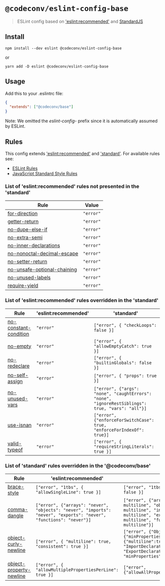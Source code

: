 # `@codeconv/eslint-config-base`

> ESLint config based on ['eslint:recommended'](https://github.com/eslint/eslint/blob/main/conf/eslint-recommended.js)
> and [StandardJS](https://standardjs.com/)

## Install

```shell
npm install --dev eslint @codeconv/eslint-config-base
```

or

```shell
yarn add -D eslint @codeconv/eslint-config-base
```

## Usage

Add this to your .eslintrc file:

```json
{
  "extends": ["@codeconv/base"]
}
```

Note: We omitted the _eslint-config-_ prefix since it is automatically assumed by ESLint.

## Rules

This config extends ['eslint:recommended'](https://github.com/eslint/eslint/blob/main/conf/eslint-recommended.js) and
['standard'](https://github.com/standard/eslint-config-standard/blob/master/.eslintrc.json). For available rules see:

- [ESLint Rules](https://eslint.org/docs/rules/)
- [JavaScript Standard Style Rules](https://standardjs.com/rules.html#rules)

### List of 'eslint:recommended' rules not presented in the 'standard'

| Rule                                                                                     | Value     |
| ---------------------------------------------------------------------------------------- | --------- |
| [for-direction](https://eslint.org/docs/rules/for-direction)                             | `"error"` |
| [getter-return](https://eslint.org/docs/rules/getter-return)                             | `"error"` |
| [no-dupe-else-if](https://eslint.org/docs/rules/no-dupe-else-if)                         | `"error"` |
| [no-extra-semi](https://eslint.org/docs/rules/no-extra-semi)                             | `"error"` |
| [no-inner-declarations](https://eslint.org/docs/rules/no-inner-declarations)             | `"error"` |
| [no-nonoctal-decimal-escape](https://eslint.org/docs/rules/no-nonoctal-decimal-escape)   | `"error"` |
| [no-setter-return](https://eslint.org/docs/rules/no-setter-return)                       | `"error"` |
| [no-unsafe-optional-chaining](https://eslint.org/docs/rules/no-unsafe-optional-chaining) | `"error"` |
| [no-unused-labels](https://eslint.org/docs/rules/no-unused-labels)                       | `"error"` |
| [require-yield](https://eslint.org/docs/rules/require-yield)                             | `"error"` |

### List of 'eslint:recommended' rules overridden in the 'standard'

| Rule                                                                         | 'eslint:recommended' | 'standard'                                                                                       |
| ---------------------------------------------------------------------------- | -------------------- | ------------------------------------------------------------------------------------------------ |
| [no-constant-condition](https://eslint.org/docs/rules/no-constant-condition) | `"error"`            | `["error", { "checkLoops": false }]`                                                             |
| [no-empty](https://eslint.org/docs/rules/no-empty)                           | `"error"`            | `["error", { "allowEmptyCatch": true }]`                                                         |
| [no-redeclare](https://eslint.org/docs/rules/no-redeclare)                   | `"error"`            | `["error", { "builtinGlobals": false }]`                                                         |
| [no-self-assign](https://eslint.org/docs/rules/no-self-assign)               | `"error"`            | `["error", { "props": true }]`                                                                   |
| [no-unused-vars](https://eslint.org/docs/rules/no-unused-vars)               | `"error"`            | `["error", {"args": "none", "caughtErrors": "none", "ignoreRestSiblings": true, "vars": "all"}]` |
| [use-isnan](https://eslint.org/docs/rules/use-isnan)                         | `"error"`            | `["error", {"enforceForSwitchCase": true, "enforceForIndexOf": true}]`                           |
| [valid-typeof](https://eslint.org/docs/rules/valid-typeof)                   | `"error"`            | `["error", { "requireStringLiterals": true }]`                                                   |

### List of 'standard' rules overridden in the '@codeconv/base'

| Rule                                                                             | 'eslint:recommended'                                                                                               | 'standard'                                                                                                                                                                           |
| -------------------------------------------------------------------------------- | ------------------------------------------------------------------------------------------------------------------ | ------------------------------------------------------------------------------------------------------------------------------------------------------------------------------------ |
| [brace-style](https://eslint.org/docs/rules/brace-style)                         | `["error", "1tbs", { "allowSingleLine": true }]`                                                                   | `["error", "1tbs", { "allowSingleLine": false }]`                                                                                                                                    |
| [comma-dangle](https://eslint.org/docs/rules/comma-dangle)                       | `["error", {"arrays": "never", "objects": "never", "imports": "never", "exports": "never", "functions": "never"}]` | `["error", {"arrays": "always-multiline", "objects": "always-multiline", "imports": "always-multiline", "exports": "always-multiline", "functions": "always-multiline"}]`            |
| [object-curly-newline](https://eslint.org/docs/rules/object-curly-newline)       | `["error", { "multiline": true, "consistent": true }]`                                                             | `["error", {"ObjectExpression": {"minProperties":1}, "ObjectPattern": {"multiline":true}, "ImportDeclaration":"never", "ExportDeclaration": {"multiline":true, "minProperties":1}}]` |
| [object-property-newline](https://eslint.org/docs/rules/object-property-newline) | `["error", { "allowMultiplePropertiesPerLine": true }]`                                                            | `["error", {"allowAllPropertiesOnSameLine":false}]`                                                                                                                                  |
